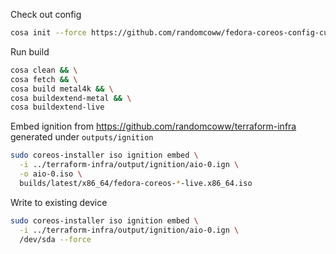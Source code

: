 Check out config
```bash
cosa init --force https://github.com/randomcoww/fedora-coreos-config-custom.git builds/server
```

Run build
```bash
cosa clean && \
cosa fetch && \
cosa build metal4k && \
cosa buildextend-metal && \
cosa buildextend-live
```

Embed ignition from https://github.com/randomcoww/terraform-infra generated under `outputs/ignition`
```bash
sudo coreos-installer iso ignition embed \
  -i ../terraform-infra/output/ignition/aio-0.ign \
  -o aio-0.iso \
  builds/latest/x86_64/fedora-coreos-*-live.x86_64.iso
```

Write to existing device
```bash
sudo coreos-installer iso ignition embed \
  -i ../terraform-infra/output/ignition/aio-0.ign \
  /dev/sda --force
```